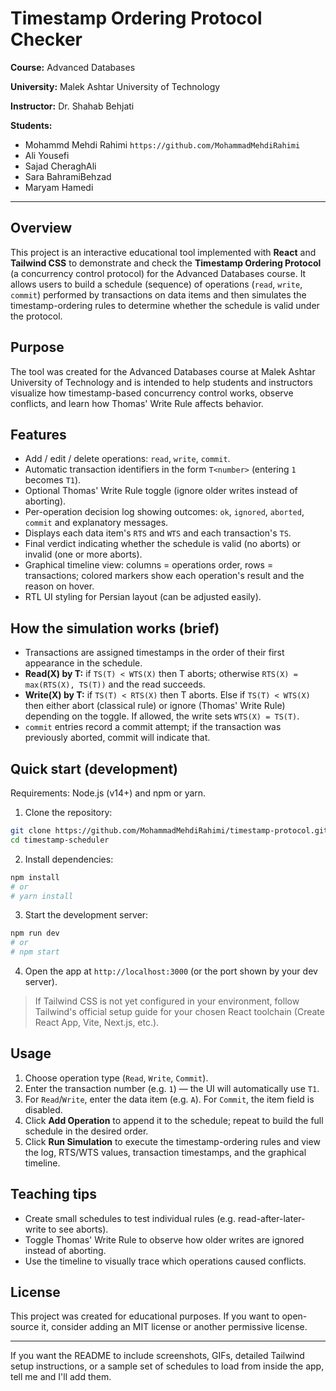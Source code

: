 # Timestamp Ordering Protocol Checker

**Course:** Advanced Databases

**University:** Malek Ashtar University of Technology

**Instructor:** Dr. Shahab Behjati

**Students:**
- Mohammd Mehdi Rahimi  `https://github.com/MohammadMehdiRahimi` 
- Ali Yousefi
- Sajad CheraghAli
- Sara BahramiBehzad
- Maryam Hamedi 


---

## Overview

This project is an interactive educational tool implemented with **React** and **Tailwind CSS** to demonstrate and check the **Timestamp Ordering Protocol** (a concurrency control protocol) for the Advanced Databases course. It allows users to build a schedule (sequence) of operations (`read`, `write`, `commit`) performed by transactions on data items and then simulates the timestamp-ordering rules to determine whether the schedule is valid under the protocol.

## Purpose

The tool was created for the Advanced Databases course at Malek Ashtar University of Technology and is intended to help students and instructors visualize how timestamp-based concurrency control works, observe conflicts, and learn how Thomas' Write Rule affects behavior.

## Features

- Add / edit / delete operations: `read`, `write`, `commit`.
- Automatic transaction identifiers in the form `T<number>` (entering `1` becomes `T1`).
- Optional Thomas' Write Rule toggle (ignore older writes instead of aborting).
- Per-operation decision log showing outcomes: `ok`, `ignored`, `aborted`, `commit` and explanatory messages.
- Displays each data item's `RTS` and `WTS` and each transaction's `TS`.
- Final verdict indicating whether the schedule is valid (no aborts) or invalid (one or more aborts).
- Graphical timeline view: columns = operations order, rows = transactions; colored markers show each operation's result and the reason on hover.
- RTL UI styling for Persian layout (can be adjusted easily).

## How the simulation works (brief)

- Transactions are assigned timestamps in the order of their first appearance in the schedule.
- **Read(X) by T:** if `TS(T) < WTS(X)` then T aborts; otherwise `RTS(X) = max(RTS(X), TS(T))` and the read succeeds.
- **Write(X) by T:** if `TS(T) < RTS(X)` then T aborts. Else if `TS(T) < WTS(X)` then either abort (classical rule) or ignore (Thomas' Write Rule) depending on the toggle. If allowed, the write sets `WTS(X) = TS(T)`.
- `commit` entries record a commit attempt; if the transaction was previously aborted, commit will indicate that.

## Quick start (development)

Requirements: Node.js (v14+) and npm or yarn.

1. Clone the repository:

```bash
git clone https://github.com/MohammadMehdiRahimi/timestamp-protocol.git
cd timestamp-scheduler
```

2. Install dependencies:

```bash
npm install
# or
# yarn install
```

3. Start the development server:

```bash
npm run dev
# or
# npm start
```

4. Open the app at `http://localhost:3000` (or the port shown by your dev server).

> If Tailwind CSS is not yet configured in your environment, follow Tailwind's official setup guide for your chosen React toolchain (Create React App, Vite, Next.js, etc.).

## Usage

1. Choose operation type (`Read`, `Write`, `Commit`).
2. Enter the transaction number (e.g. `1`) — the UI will automatically use `T1`.
3. For `Read`/`Write`, enter the data item (e.g. `A`). For `Commit`, the item field is disabled.
4. Click **Add Operation** to append it to the schedule; repeat to build the full schedule in the desired order.
5. Click **Run Simulation** to execute the timestamp-ordering rules and view the log, RTS/WTS values, transaction timestamps, and the graphical timeline.

## Teaching tips

- Create small schedules to test individual rules (e.g. read-after-later-write to see aborts).
- Toggle Thomas' Write Rule to observe how older writes are ignored instead of aborting.
- Use the timeline to visually trace which operations caused conflicts.

## License

This project was created for educational purposes. If you want to open-source it, consider adding an MIT license or another permissive license.

---

If you want the README to include screenshots, GIFs, detailed Tailwind setup instructions, or a sample set of schedules to load from inside the app, tell me and I'll add them.
